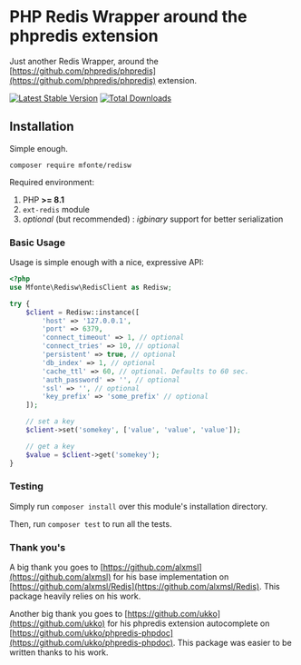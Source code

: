 # PHP Redis Wrapper around the phpredis extension

Just another Redis Wrapper, around the [https://github.com/phpredis/phpredis](https://github.com/phpredis/phpredis) extension.

[![Latest Stable Version](https://poser.pugx.org/mfonte/redisw/v/stable)](https://packagist.org/packages/mfonte/redisw)
[![Total Downloads](https://poser.pugx.org/mfonte/redisw/downloads)](https://packagist.org/packages/mfonte/redisw)

## Installation

Simple enough.

`composer require mfonte/redisw`

Required environment:

1. PHP **>= 8.1**
2. `ext-redis` module
3. *optional* (but recommended) : *igbinary* support for better serialization

### Basic Usage

Usage is simple enough with a nice, expressive API:

```php
<?php
use Mfonte\Redisw\RedisClient as Redisw;

try {
    $client = Redisw::instance([
        'host' => '127.0.0.1', 
        'port' => 6379, 
        'connect_timeout' => 1, // optional
        'connect_tries' => 10, // optional
        'persistent' => true, // optional
        'db_index' => 1, // optional
        'cache_ttl' => 60, // optional. Defaults to 60 sec.
        'auth_password' => '', // optional
        'ssl' => '', // optional
        'key_prefix' => 'some_prefix' // optional
    ]);

    // set a key
    $client->set('somekey', ['value', 'value', 'value']);

    // get a key
    $value = $client->get('somekey');
}

```

### Testing

Simply run `composer install` over this module's installation directory.

Then, run `composer test` to run all the tests.

### Thank you's

A big thank you goes to [https://github.com/alxmsl](https://github.com/alxmsl) for his base implementation on [https://github.com/alxmsl/Redis](https://github.com/alxmsl/Redis). This package heavily relies on his work.

Another big thank you goes to [https://github.com/ukko](https://github.com/ukko) for his phpredis extension autocomplete on [https://github.com/ukko/phpredis-phpdoc](https://github.com/ukko/phpredis-phpdoc). This package was easier to be written thanks to his work.
